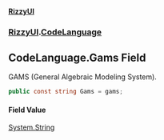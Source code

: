 #### [RizzyUI](index 'index')
### [RizzyUI](RizzyUI 'RizzyUI').[CodeLanguage](RizzyUI.CodeLanguage 'RizzyUI.CodeLanguage')

## CodeLanguage.Gams Field

GAMS (General Algebraic Modeling System).

```csharp
public const string Gams = gams;
```

#### Field Value
[System.String](https://docs.microsoft.com/en-us/dotnet/api/System.String 'System.String')